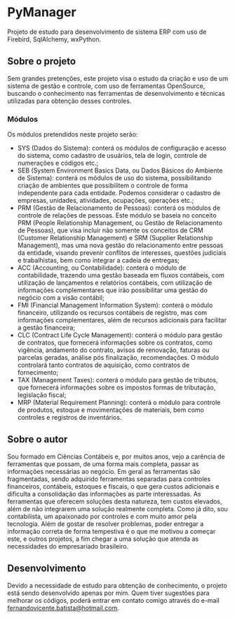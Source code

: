 # PyManager

Projeto de estudo para desenvolvimento de sistema ERP com uso de Firebird, SqlAlchemy, wxPython.

## Sobre o projeto

Sem grandes pretenções, este projeto visa o estudo da criação e uso de um sistema de gestão e controle, com uso de ferramentas OpenSource, buscando o conhecimento nas ferramentas de desenvolvimento e técnicas utilizadas para obtenção desses controles.

### Módulos

Os módulos pretendidos neste projeto serão:

- SYS (Dados do Sistema): conterá os módulos de configuração e acesso do sistema, como cadastro de usuários, tela de login, controle de numerações e códigos etc.;
- SEB (System Environment Basics Data, ou Dados Básicos do Ambiente de Sistema): conterá os módulos de uso do sistema, possibilitando criação de ambientes que possibilitem o controle de forma independente para cada entidade. Podemos considerar o cadastro de empresas, unidades, atividades, ocupações, operações etc.;
- PRM (Gestão de Relacionamento de Pessoas): conterá os módulos de controle de relações de pessoas. Este módulo se baseia no conceito PRM (People Relationship Management, ou Gestão de Relacionamento de Pessoas), que visa incluir não somente os conceitos de CRM (Customer Relationship Management) e SRM (Supplier Relationship Management), mas uma nova gestão do relacionamento entre pessoas da entidade, visando prevenir conflitos de interesses, questões judiciais e trabalhistas, bem como integrar a cadeia de entregas;
- ACC (Accounting, ou Contabilidade): conterá o módulo de contabilidade, trazendo uma gestão baseada em fluxos contábeis, com utilização de lançamentos e relatórios contábeis, com utilização de informações complementares que irão possibilitar uma gestão do negócio com a visão contábil;
- FMI (Financial Management Information System): conterá o módulo financeiro, utilizando os recursos contábeis de registro, mas com informações complementares, além de recursos adicionais para facilitar a gestão financeira;
- CLC (Contract Life Cycle Management): conterá o módulo para gestão de contratos, que fornecerá informações sobre os contratos, como vigência, andamento do contrato, avisos de renovação, faturas ou parcelas geradas, análise pós finalização, recomendações. O módulo controlará tanto contratos de aquisição, como contratos de fornecimento;
- TAX (Management Taxes): conterá o módulo para gestão de tributos, que fornecerá informações sobre os impostos formas de tributação, legislação fiscal;
- MRP (Material Requirement Planning): conterá o módulo para controle de produtos, estoque e movimentações de materiais, bem como controles e registros de inventários.

## Sobre o autor

Sou formado em Ciências Contábeis e, por muitos anos, vejo a carência de ferramentas que possam, de uma forma mais completa, passar as informações necessárias ao negócio. Em geral as ferramentas são fragmentadas, sendo adquirido ferramentas separadas para controles financeiros, contábeis, estoques e fiscais, o que gera custos adicionais e dificulta a consolidação das informações as parte interessadas.
As ferramentas que oferecem soluções desta natureza, tem custos elevados, além de não integrarem uma solução realmente completa.
Como já dito, sou contabilista, um apaixonado por controles e com muito amor pela tecnologia. Além de gostar de resolver problemas, poder entregar a informação correta de forma tempestiva é o que me motivou a começar este, e outros projetos, a fim chegar a uma solução que atenda as necessidades do empresariado brasileiro.

## Desenvolvimento

Devido a necessidade de estudo para obtenção de conhecimento, o projeto está sendo desenvolvido apenas por mim.
Quem tiver sugestões para melhorar os códigos, poderá entrar em contato comigo através do e-mail fernandovicente.batista@hotmail.com.
